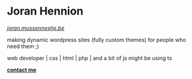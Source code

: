 # Joran Hennion
_[joran.mussennestje.be](https://joran.mussennestje.be/)_

making dynamic wordpress sites (fully custom themes) for people who need them ;)

web developer
| css | html | php |
and a bit of js
might be using ts

**[contact me](mailto:joranhennion@duck.com?subject=[GitHub]%20Source:%20profile%20readme)**
